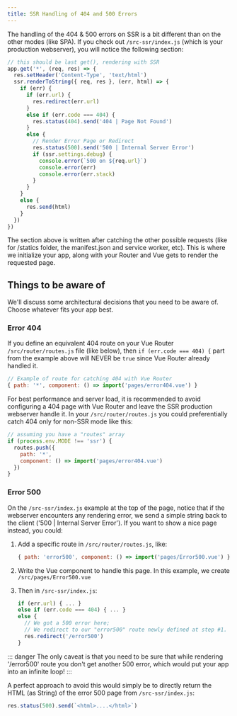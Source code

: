```yaml
---
title: SSR Handling of 404 and 500 Errors
---
```

The handling of the 404 & 500 errors on SSR is a bit different than on the other modes (like SPA). If you check out `/src-ssr/index.js` (which is your production webserver), you will notice the following section:

```js
// this should be last get(), rendering with SSR
app.get('*', (req, res) => {
  res.setHeader('Content-Type', 'text/html')
  ssr.renderToString({ req, res }, (err, html) => {
    if (err) {
      if (err.url) {
        res.redirect(err.url)
      }
      else if (err.code === 404) {
        res.status(404).send('404 | Page Not Found')
      }
      else {
        // Render Error Page or Redirect
        res.status(500).send('500 | Internal Server Error')
        if (ssr.settings.debug) {
          console.error(`500 on ${req.url}`)
          console.error(err)
          console.error(err.stack)
        }
      }
    }
    else {
      res.send(html)
    }
  })
})
```

The section above is written after catching the other possible requests (like for /statics folder, the manifest.json and service worker, etc). This is where we initialize your app, along with your Router and Vue gets to render the requested page.

## Things to be aware of
We'll discuss some architectural decisions that you need to be aware of. Choose whatever fits your app best.

### Error 404
If you define an equivalent 404 route on your Vue Router `/src/router/routes.js` file (like below), then `if (err.code === 404) {` part from the example above will NEVER be `true` since Vue Router already handled it.

```js
// Example of route for catching 404 with Vue Router
{ path: '*', component: () => import('pages/error404.vue') }
```

For best performance and server load, it is recommended to avoid configuring a 404 page with Vue Router and leave the SSR production webserver handle it. In your `/src/router/routes.js` you could preferentially catch 404 only for non-SSR mode like this:

```js
// assuming you have a "routes" array
if (process.env.MODE !== 'ssr') {
  routes.push({
    path: '*',
    component: () => import('pages/error404.vue')
  })
}
```

### Error 500
On the `/src-ssr/index.js` example at the top of the page, notice that if the webserver encounters any rendering error, we send a simple string back to the client ('500 | Internal Server Error'). If you want to show a nice page instead, you could:

1. Add a specific route in `/src/router/routes.js`, like:

   ```js
   { path: 'error500', component: () => import('pages/Error500.vue') }
   ```

2. Write the Vue component to handle this page. In this example, we create `/src/pages/Error500.vue`
3. Then in `/src-ssr/index.js`:
   ```js
   if (err.url) { ... }
   else if (err.code === 404) { ... }
   else {
     // We got a 500 error here;
     // We redirect to our "error500" route newly defined at step #1.
     res.redirect('/error500')
   }
   ```

::: danger
The only caveat is that you need to be sure that while rendering '/error500' route you don't get another 500 error, which would put your app into an infinite loop!
:::

A perfect approach to avoid this would simply be to directly return the HTML (as String) of the error 500 page from `/src-ssr/index.js`:

```js
res.status(500).send(`<html>....</html>`)
```
